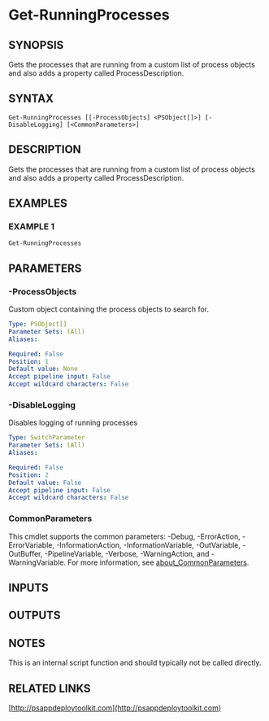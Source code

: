 ﻿---
external help file: PSAppDeployToolkit-help.xml
Module Name: PSAppDeployToolkit
online version: http://psappdeploytoolkit.com
schema: 2.0.0
---

# Get-RunningProcesses

## SYNOPSIS
Gets the processes that are running from a custom list of process objects and also adds a property called ProcessDescription.

## SYNTAX

```
Get-RunningProcesses [[-ProcessObjects] <PSObject[]>] [-DisableLogging] [<CommonParameters>]
```

## DESCRIPTION
Gets the processes that are running from a custom list of process objects and also adds a property called ProcessDescription.

## EXAMPLES

### EXAMPLE 1
```
Get-RunningProcesses
```

## PARAMETERS

### -ProcessObjects
Custom object containing the process objects to search for.

```yaml
Type: PSObject[]
Parameter Sets: (All)
Aliases:

Required: False
Position: 1
Default value: None
Accept pipeline input: False
Accept wildcard characters: False
```

### -DisableLogging
Disables logging of running processes

```yaml
Type: SwitchParameter
Parameter Sets: (All)
Aliases:

Required: False
Position: 2
Default value: False
Accept pipeline input: False
Accept wildcard characters: False
```

### CommonParameters
This cmdlet supports the common parameters: -Debug, -ErrorAction, -ErrorVariable, -InformationAction, -InformationVariable, -OutVariable, -OutBuffer, -PipelineVariable, -Verbose, -WarningAction, and -WarningVariable. For more information, see [about_CommonParameters](http://go.microsoft.com/fwlink/?LinkID=113216).

## INPUTS

## OUTPUTS

## NOTES
This is an internal script function and should typically not be called directly.

## RELATED LINKS

[http://psappdeploytoolkit.com](http://psappdeploytoolkit.com)

